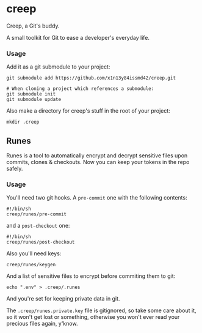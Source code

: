 # creep
Creep, a Git's buddy.

A small toolkit for Git to ease a developer's everyday life.

### Usage
Add it as a git submodule to your project:
```Shell
git submodule add https://github.com/x1n13y84issmd42/creep.git

# When cloning a project which references a submodule:
git submodule init
git submodule update
```

Also make a directory for creep's stuff in the root of your project:
```Shell
mkdir .creep
```

## Runes
Runes is a tool to automatically encrypt and decrypt sensitive files upon commits, clones & checkouts. Now you can keep your tokens in the repo safely.

### Usage
You'll need two git hooks. A `pre-commit` one with the following contents:
```Shell
#!/bin/sh
creep/runes/pre-commit
```

and a `post-checkout` one:
```Shell
#!/bin/sh
creep/runes/post-checkout
```

Also you'll need keys:
```Shell
creep/runes/keygen
```

And a list of sensitive files to encrypt before commiting them to git:
```Shell
echo ".env" > .creep/.runes
```

And you're set for keeping private data in git.

The `.creep/runes.private.key` file is gitignored, so take some care about it, so it won't get lost or something, otherwise you won't ever read your precious files again, y'know.
